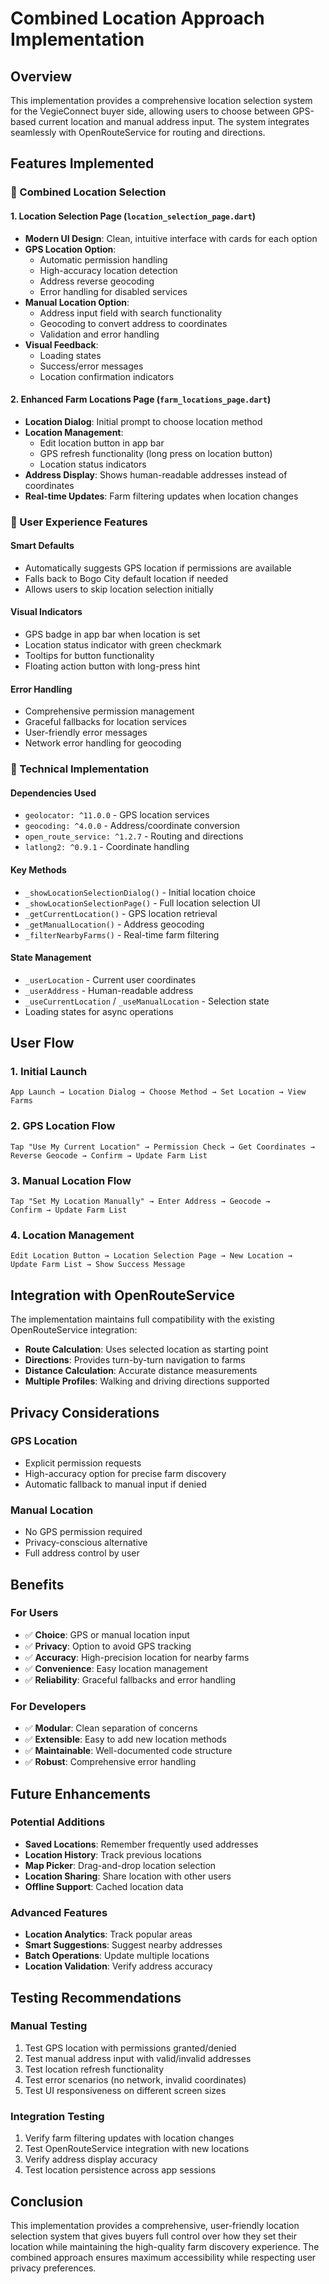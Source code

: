 # Combined Location Approach Implementation

## Overview

This implementation provides a comprehensive location selection system for the VegieConnect buyer side, allowing users to choose between GPS-based current location and manual address input. The system integrates seamlessly with OpenRouteService for routing and directions.

## Features Implemented

### 🔁 Combined Location Selection

#### 1. **Location Selection Page** (`location_selection_page.dart`)
- **Modern UI Design**: Clean, intuitive interface with cards for each option
- **GPS Location Option**: 
  - Automatic permission handling
  - High-accuracy location detection
  - Address reverse geocoding
  - Error handling for disabled services
- **Manual Location Option**:
  - Address input field with search functionality
  - Geocoding to convert address to coordinates
  - Validation and error handling
- **Visual Feedback**: 
  - Loading states
  - Success/error messages
  - Location confirmation indicators

#### 2. **Enhanced Farm Locations Page** (`farm_locations_page.dart`)
- **Location Dialog**: Initial prompt to choose location method
- **Location Management**:
  - Edit location button in app bar
  - GPS refresh functionality (long press on location button)
  - Location status indicators
- **Address Display**: Shows human-readable addresses instead of coordinates
- **Real-time Updates**: Farm filtering updates when location changes

### 🎯 User Experience Features

#### **Smart Defaults**
- Automatically suggests GPS location if permissions are available
- Falls back to Bogo City default location if needed
- Allows users to skip location selection initially

#### **Visual Indicators**
- GPS badge in app bar when location is set
- Location status indicator with green checkmark
- Tooltips for button functionality
- Floating action button with long-press hint

#### **Error Handling**
- Comprehensive permission management
- Graceful fallbacks for location services
- User-friendly error messages
- Network error handling for geocoding

### 🔧 Technical Implementation

#### **Dependencies Used**
- `geolocator: ^11.0.0` - GPS location services
- `geocoding: ^4.0.0` - Address/coordinate conversion
- `open_route_service: ^1.2.7` - Routing and directions
- `latlong2: ^0.9.1` - Coordinate handling

#### **Key Methods**
- `_showLocationSelectionDialog()` - Initial location choice
- `_showLocationSelectionPage()` - Full location selection UI
- `_getCurrentLocation()` - GPS location retrieval
- `_getManualLocation()` - Address geocoding
- `_filterNearbyFarms()` - Real-time farm filtering

#### **State Management**
- `_userLocation` - Current user coordinates
- `_userAddress` - Human-readable address
- `_useCurrentLocation` / `_useManualLocation` - Selection state
- Loading states for async operations

## User Flow

### 1. **Initial Launch**
```
App Launch → Location Dialog → Choose Method → Set Location → View Farms
```

### 2. **GPS Location Flow**
```
Tap "Use My Current Location" → Permission Check → Get Coordinates → 
Reverse Geocode → Confirm → Update Farm List
```

### 3. **Manual Location Flow**
```
Tap "Set My Location Manually" → Enter Address → Geocode → 
Confirm → Update Farm List
```

### 4. **Location Management**
```
Edit Location Button → Location Selection Page → New Location → 
Update Farm List → Show Success Message
```

## Integration with OpenRouteService

The implementation maintains full compatibility with the existing OpenRouteService integration:

- **Route Calculation**: Uses selected location as starting point
- **Directions**: Provides turn-by-turn navigation to farms
- **Distance Calculation**: Accurate distance measurements
- **Multiple Profiles**: Walking and driving directions supported

## Privacy Considerations

### **GPS Location**
- Explicit permission requests
- High-accuracy option for precise farm discovery
- Automatic fallback to manual input if denied

### **Manual Location**
- No GPS permission required
- Privacy-conscious alternative
- Full address control by user

## Benefits

### **For Users**
- ✅ **Choice**: GPS or manual location input
- ✅ **Privacy**: Option to avoid GPS tracking
- ✅ **Accuracy**: High-precision location for nearby farms
- ✅ **Convenience**: Easy location management
- ✅ **Reliability**: Graceful fallbacks and error handling

### **For Developers**
- ✅ **Modular**: Clean separation of concerns
- ✅ **Extensible**: Easy to add new location methods
- ✅ **Maintainable**: Well-documented code structure
- ✅ **Robust**: Comprehensive error handling

## Future Enhancements

### **Potential Additions**
- **Saved Locations**: Remember frequently used addresses
- **Location History**: Track previous locations
- **Map Picker**: Drag-and-drop location selection
- **Location Sharing**: Share location with other users
- **Offline Support**: Cached location data

### **Advanced Features**
- **Location Analytics**: Track popular areas
- **Smart Suggestions**: Suggest nearby addresses
- **Batch Operations**: Update multiple locations
- **Location Validation**: Verify address accuracy

## Testing Recommendations

### **Manual Testing**
1. Test GPS location with permissions granted/denied
2. Test manual address input with valid/invalid addresses
3. Test location refresh functionality
4. Test error scenarios (no network, invalid coordinates)
5. Test UI responsiveness on different screen sizes

### **Integration Testing**
1. Verify farm filtering updates with location changes
2. Test OpenRouteService integration with new locations
3. Verify address display accuracy
4. Test location persistence across app sessions

## Conclusion

This implementation provides a comprehensive, user-friendly location selection system that gives buyers full control over how they set their location while maintaining the high-quality farm discovery experience. The combined approach ensures maximum accessibility while respecting user privacy preferences. 